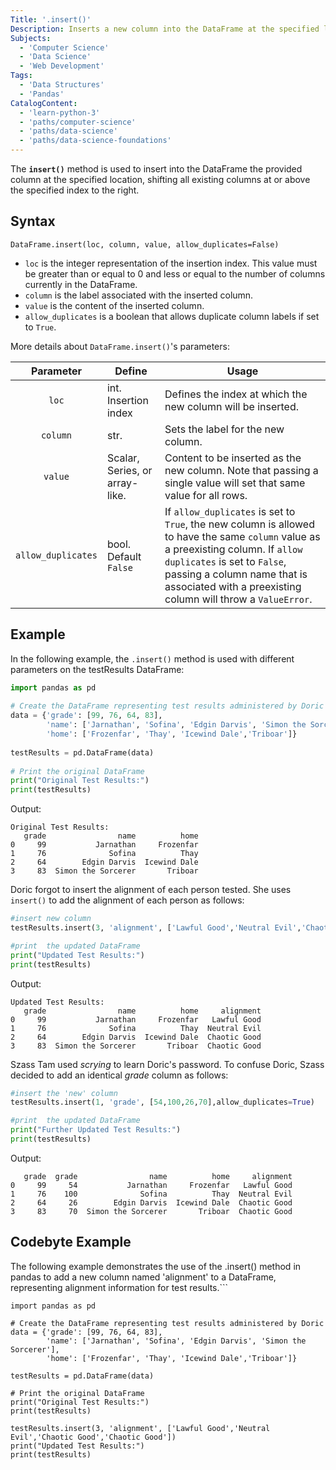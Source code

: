 ```yaml
---
Title: '.insert()'
Description: Inserts a new column into the DataFrame at the specified location.
Subjects:
  - 'Computer Science'
  - 'Data Science'
  - 'Web Development'
Tags:
  - 'Data Structures'
  - 'Pandas'
CatalogContent:
  - 'learn-python-3'
  - 'paths/computer-science'
  - 'paths/data-science'
  - 'paths/data-science-foundations'
---
```


The **`insert()`** method is used to insert into the DataFrame the provided column at the specified location, shifting all existing columns at or above the specified index to the right.

## Syntax

```pseudo
DataFrame.insert(loc, column, value, allow_duplicates=False)
```

- `loc` is the integer representation of the insertion index.  This value must be greater than or equal to 0 and less or equal to the number of columns currently in the DataFrame.
- `column` is the label associated with the inserted column.
- `value` is the content of the inserted column.
- `allow_duplicates` is a boolean that allows duplicate column labels if set to `True`.

More details about `DataFrame.insert()`'s parameters:

|   Parameter   | Define                                                | Usage                                                                                                                                                                                                                                                                                                                                                                                                                       |
| :-----------: | ----------------------------------------------------- | --------------------------------------------------------------------------------------------------------------------------------------------------------------------------------------------------------------------------------------------------------------------------------------------------------------------------------------------------------------------------------------------------------------------------- |
|    `loc`     | int. Insertion index                                 | Defines the index at which the new column will be inserted.                                                                                                                                                                                                                                                                           |
|    `column`     | str.                        | Sets the label for the new column.                                                                                                                                                                                                                                                                                          |
|     `value`     | Scalar, Series, or array-like.                        | Content to be inserted as the new column.  Note that passing a single value will set that same value for all rows.                                                                                                                                                 |
| `allow_duplicates` | bool. Default `False` | If `allow_duplicates` is set to `True`, the new column is allowed to have the same `column` value as a preexisting column. If `allow duplicates` is set to `False`, passing a column name that is associated with a preexisting column will throw a `ValueError`. |

## Example

In the following example, the `.insert()` method is used with different parameters on the testResults DataFrame:

```py
import pandas as pd
 
# Create the DataFrame representing test results administered by Doric
data = {'grade': [99, 76, 64, 83],
        'name': ['Jarnathan', 'Sofina', 'Edgin Darvis', 'Simon the Sorcerer'],
        'home': ['Frozenfar', 'Thay', 'Icewind Dale','Triboar']}
 
testResults = pd.DataFrame(data)
 
# Print the original DataFrame
print("Original Test Results:")
print(testResults)
```

Output:

```shell
Original Test Results:
   grade                name          home
0     99           Jarnathan     Frozenfar
1     76              Sofina          Thay
2     64        Edgin Darvis  Icewind Dale
3     83  Simon the Sorcerer       Triboar
```

Doric forgot to insert the alignment of each person tested.  She uses `insert()` to add the alignment of each person as follows:

```py
#insert new column
testResults.insert(3, 'alignment', ['Lawful Good','Neutral Evil','Chaotic Good','Chaotic Good'])

#print  the updated DataFrame
print("Updated Test Results:")
print(testResults)
```

Output:

```
Updated Test Results:
   grade                name          home     alignment
0     99           Jarnathan     Frozenfar   Lawful Good
1     76              Sofina          Thay  Neutral Evil
2     64        Edgin Darvis  Icewind Dale  Chaotic Good
3     83  Simon the Sorcerer       Triboar  Chaotic Good
```

Szass Tam used *scrying* to learn Doric's password.  To confuse Doric, Szass decided to add an identical *grade* column as follows:

```py
#insert the 'new' column
testResults.insert(1, 'grade', [54,100,26,70],allow_duplicates=True)

#print  the updated DataFrame
print("Further Updated Test Results:")
print(testResults)
```

Output:

```shell
   grade  grade                name          home     alignment
0     99     54           Jarnathan     Frozenfar   Lawful Good
1     76    100              Sofina          Thay  Neutral Evil
2     64     26        Edgin Darvis  Icewind Dale  Chaotic Good
3     83     70  Simon the Sorcerer       Triboar  Chaotic Good
```

## Codebyte Example

The following example demonstrates the use of the .insert() method in pandas to add a new column named 'alignment' to a DataFrame, representing alignment information for test results.```

```codebyte/python
import pandas as pd
 
# Create the DataFrame representing test results administered by Doric
data = {'grade': [99, 76, 64, 83],
        'name': ['Jarnathan', 'Sofina', 'Edgin Darvis', 'Simon the Sorcerer'],
        'home': ['Frozenfar', 'Thay', 'Icewind Dale','Triboar']}
 
testResults = pd.DataFrame(data)
 
# Print the original DataFrame
print("Original Test Results:")
print(testResults)

testResults.insert(3, 'alignment', ['Lawful Good','Neutral Evil','Chaotic Good','Chaotic Good'])
print("Updated Test Results:")
print(testResults)
```
